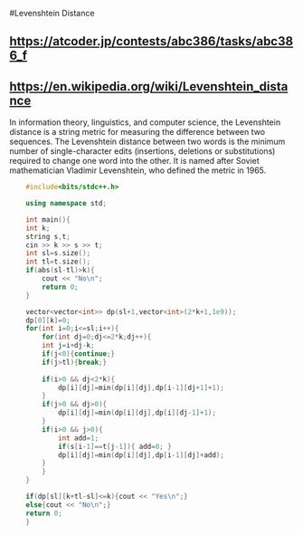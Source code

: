#Levenshtein Distance 
## https://atcoder.jp/contests/abc386/tasks/abc386_f
## https://en.wikipedia.org/wiki/Levenshtein_distance

In information theory, linguistics, and computer science, the Levenshtein distance is a string metric for measuring the difference between two sequences. The Levenshtein distance between two words is the minimum number of single-character edits (insertions, deletions or substitutions) required to change one word into the other. It is named after Soviet mathematician Vladimir Levenshtein, who defined the metric in 1965.

```C++
    #include<bits/stdc++.h>

    using namespace std;

    int main(){
    int k;
    string s,t;
    cin >> k >> s >> t;
    int sl=s.size();
    int tl=t.size();
    if(abs(sl-tl)>k){
        cout << "No\n";
        return 0;
    }

    vector<vector<int>> dp(sl+1,vector<int>(2*k+1,1e9));
    dp[0][k]=0;
    for(int i=0;i<=sl;i++){
        for(int dj=0;dj<=2*k;dj++){
        int j=i+dj-k;
        if(j<0){continue;}
        if(j>tl){break;}
        
        if(i>0 && dj<2*k){
            dp[i][dj]=min(dp[i][dj],dp[i-1][dj+1]+1);
        }
        if(j>0 && dj>0){
            dp[i][dj]=min(dp[i][dj],dp[i][dj-1]+1);
        }
        if(i>0 && j>0){
            int add=1;
            if(s[i-1]==t[j-1]){ add=0; }
            dp[i][dj]=min(dp[i][dj],dp[i-1][dj]+add);
        }
        }
    }

    if(dp[sl][k+tl-sl]<=k){cout << "Yes\n";}
    else{cout << "No\n";}
    return 0;
    }
